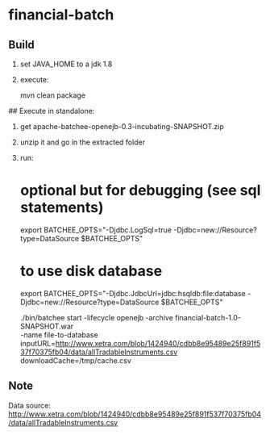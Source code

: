 # financial-batch

## Build

1. set JAVA_HOME to a jdk 1.8
2. execute:


    mvn clean package

## Execute in standalone:

1. get apache-batchee-openejb-0.3-incubating-SNAPSHOT.zip
2. unzip it and go in the extracted folder
3. run:


    # optional but for debugging (see sql statements)
    export BATCHEE_OPTS="-Djdbc.LogSql=true -Djdbc=new://Resource?type=DataSource $BATCHEE_OPTS"
    
    # to use disk database
    export BATCHEE_OPTS="-Djdbc.JdbcUrl=jdbc:hsqldb:file:database -Djdbc=new://Resource?type=DataSource $BATCHEE_OPTS"
    
    ./bin/batchee start -lifecycle openejb -archive financial-batch-1.0-SNAPSHOT.war \
        -name file-to-database \
        inputURL=http://www.xetra.com/blob/1424940/cdbb8e95489e25f891f537f70375fb04/data/allTradableInstruments.csv \
        downloadCache=/tmp/cache.csv


## Note

Data source: http://www.xetra.com/blob/1424940/cdbb8e95489e25f891f537f70375fb04/data/allTradableInstruments.csv
